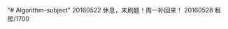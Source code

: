   "# Algorithm-subject" 
20160522 休息，未刷题！周一补回来！
20160528 租房/1700          
        
        
                                                                        

